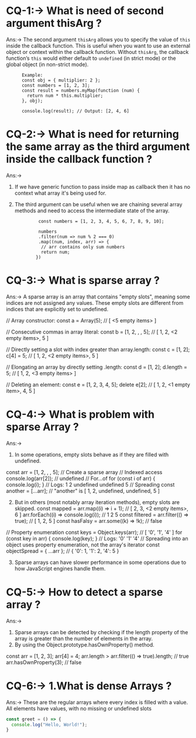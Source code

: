 # CQ-1:-> What is need of second argument thisArg ?

Ans:->
The second argument `thisArg` allows you to specify the value of `this`
inside the callback function. This is useful when you want to use an
external object or context within the callback function. Without `thisArg`,
the callback function’s `this` would either default to `undefined`
(in strict mode) or the global object (in non-strict mode).

          Example:
          const obj = { multiplier: 2 };
          const numbers = [1, 2, 3];
          const result = numbers.myMap(function (num) {
            return num * this.multiplier;
          }, obj);

          console.log(result); // Output: [2, 4, 6]

# CQ-2:-> What is need for returning the same array as the third argument inside the callback function ?

Ans:->

1.  If we have generic function to pass inside map as callback then it has no context what array it's being used for.
2.  The third argument can be useful when we are chaining several array methods
    and need to access the intermediate state of the array.

                 const numbers = [1, 2, 3, 4, 5, 6, 7, 8, 9, 10];

                 numbers
                 .filter(num => num % 2 === 0)
                 .map((num, index, arr) => {
                  // arr contains only sum numbers
                  return num;
                })

# CQ-3:-> What is sparse array ?

Ans:->
A sparse array is an array that contains "empty slots", meaning some indices are not assigned any values. These empty slots are different from indices that are explicitly set to undefined.

// Array constructor:
const a = Array(5); // [ <5 empty items> ]

// Consecutive commas in array literal:
const b = [1, 2, , , 5]; // [ 1, 2, <2 empty items>, 5 ]

// Directly setting a slot with index greater than array.length:
const c = [1, 2];
c[4] = 5; // [ 1, 2, <2 empty items>, 5 ]

// Elongating an array by directly setting .length:
const d = [1, 2];
d.length = 5; // [ 1, 2, <3 empty items> ]

// Deleting an element:
const e = [1, 2, 3, 4, 5];
delete e[2]; // [ 1, 2, <1 empty item>, 4, 5 ]

# CQ-4:-> What is problem with sparse Array ?

Ans:->

1. In some operations, empty slots behave as if they are filled with undefined.

const arr = [1, 2, , , 5]; // Create a sparse array
// Indexed access
console.log(arr[2]); // undefined
// For...of
for (const i of arr) {
console.log(i);
}
// Logs: 1 2 undefined undefined 5
// Spreading
const another = [...arr]; // "another" is [ 1, 2, undefined, undefined, 5 ]

2. But in others (most notably array iteration methods), empty slots are skipped.
   const mapped = arr.map((i) => i + 1); // [ 2, 3, <2 empty items>, 6 ]
   arr.forEach((i) => console.log(i)); // 1 2 5
   const filtered = arr.filter(() => true); // [ 1, 2, 5 ]
   const hasFalsy = arr.some((k) => !k); // false

// Property enumeration
const keys = Object.keys(arr); // [ '0', '1', '4' ]
for (const key in arr) {
console.log(key);
}
// Logs: '0' '1' '4'
// Spreading into an object uses property enumeration, not the array's iterator
const objectSpread = { ...arr }; // { '0': 1, '1': 2, '4': 5 }

3. Sparse arrays can have slower performance in some operations due to how JavaScript engines handle them.

# CQ-5:-> How to detect a sparse array ?

Ans:->

1. Sparse arrays can be detected by checking if the length property of the array
   is greater than the number of elements in the array.
2. By using the Object.prototype.hasOwnProperty() method.

const arr = [1, 2, 3];
arr[4] = 4;
arr.length > arr.filter(() => true).length; // true
arr.hasOwnProperty(3); // false

# CQ-6:-> 1.What is dense Arrays ?

Ans:->
These are the regular arrays where every index is filled with a value.
All elements have values, with no missing or undefined slots


```js
const greet = () => {
  console.log("Hello, World!");
}


